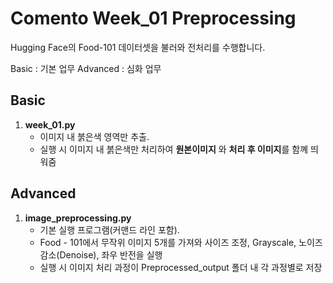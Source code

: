 # Comento Week_01 Preprocessing
Hugging Face의 Food-101 데이터셋을 불러와 전처리를 수행합니다.  

Basic : 기본 업무
Advanced : 심화 업무

## Basic

1. **week_01.py**  
   - 이미지 내 붉은색 영역만 추출.
   - 실행 시 이미지 내 붉은색만 처리하여 **원본이미지** 와 **처리 후 이미지**를 함꼐 띄워줌

## Advanced

1. **image_preprocessing.py**  
   - 기본 실행 프로그램(커맨드 라인 포함).
   - Food - 101에서 무작위 이미지 5개를 가져와 사이즈 조정, Grayscale, 노이즈 감소(Denoise), 좌우 반전을 실행
   - 실행 시 이미지 처리 과정이 Preprocessed_output 폴더 내 각 과정별로 저장  